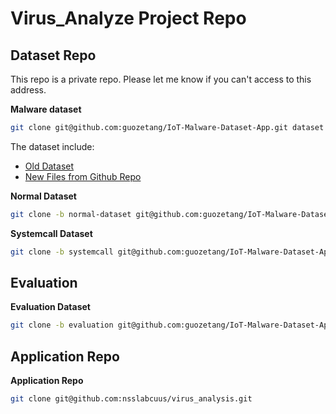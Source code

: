 # Virus_Analyze Project Repo

## Dataset Repo

This repo is a private repo. Please let me know if you can't access to this address.

**Malware dataset**

```bash
git clone git@github.com:guozetang/IoT-Malware-Dataset-App.git dataset
```

The dataset include:
* [Old Dataset](https://github.com/guozetang/IoT-Malware-Dataset-App/blob/master/bashData/old_files_md5_record.json)
* [New Files from Github Repo](https://github.com/guozetang/IoT-Malware-Dataset-App/blob/master/bashData/new_files_md5_record.json)

**Normal Dataset**

```bash
git clone -b normal-dataset git@github.com:guozetang/IoT-Malware-Dataset-App.git normal-scripts
```

**Systemcall Dataset**

```bash
git clone -b systemcall git@github.com:guozetang/IoT-Malware-Dataset-App.git systemcall
```

## Evaluation

**Evaluation Dataset**

```bash
git clone -b evaluation git@github.com:guozetang/IoT-Malware-Dataset-App.git evaluation
```

## Application Repo

**Application Repo**

```bash
git clone git@github.com:nsslabcuus/virus_analysis.git
```